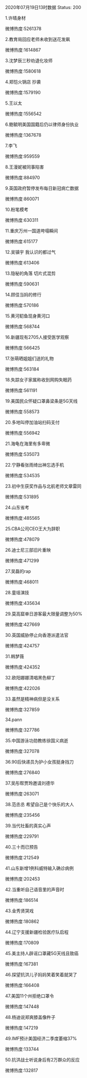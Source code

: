 2020年07月19日13时数据
Status: 200

1.许晴身材

微博热度:5261378

2.教育局回应老师未收到送花发飙

微博热度:1614867

3.沈梦辰三秒劝退化妆师

微博热度:1580618

4.郑恺火锅店 抄袭

微博热度:1579190

5.王以太

微博热度:1556542

6.鲍毓明美国国籍后仍以律师身份执业

微博热度:1367678

7.李飞

微博热度:959559

8.王漫妮被同事陷害

微博热度:884970

9.英国政府暂停发布每日新冠病亡数据

微博热度:860071

10.粉笔模考

微博热度:630311

11.重庆万州一国道垮塌瞬间

微博热度:615177

12.吴镇宇 我认识的都过气

微博热度:613406

13.隐秘的角落 切片式混剪

微博热度:590631

14.顾佳当妈的修行

微博热度:570186

15.黄河鱽鱼现身黄河口

微博热度:568744

16.新疆现有2705人接受医学观察

微博热度:566425

17.张萌晒姐姐们送的礼物

微博热度:563184

18.失踪女子家属称收到网购失眠药

微博热度:561191

19.美国民众怀疑口罩鼻梁条是5G天线

微博热度:558573

20.多地叫停加油站扫码支付

微博热度:556942

21.海龟在海里有多卑微

微博热度:535073

22.宁静看张雨绮出神忘选手机

微博热度:534535

23.初中生获奖作品与北航老师文章雷同

微博热度:531895

24.山东省考

微博热度:485565

25.CBA公司CEO王大为辞职

微博热度:478079

26.迪士尼三部旧片重映

微博热度:471299

27.吴磊的rap

微博热度:468011

28.童瑶演技

微博热度:435634

29.莫高窟单日游客最大限量调整为50%

微博热度:427669

30.英国威胁停止向香港派遣法官

微博热度:424757

31.韩梦薇

微博热度:424352

32.欧阳娜娜清唱黑色柳丁

微博热度:422026

33.虽然是精神病但是没关系

微博热度:327859

34.pann

微博热度:327786

35.中国游泳功勋教练徐国义病逝

微博热度:327078

36.90后快递员为护小女孩挺身挡刀

微博热度:276840

37.吴彤帮贾玲邀请刘德华

微博热度:263071

38.范丞丞 希望自己是个快乐的大人

微博热度:235456

39.当代社畜的真实心声

微博热度:229791

40.三十而已预告

微博热度:212549

41.山东新增1例科威特输入确诊病例

微博热度:202453

42.当重听自己语音里的声音时

微博热度:186514

43.金秀贤哭戏

微博热度:180862

44.辽宁支援新疆检验医疗队启程

微博热度:170809

45.美主持人辟谣口罩藏5G天线且致癌

微博热度:167381

46.探望抗洪儿子妈妈笑着笑着就哭了

微博热度:166408

47.美国11个州拒绝口罩令

微博热度:147448

48.杨迪说郑爽膝盖像杵子

微博热度:147219

49.IMF预计美国经济二季度萎缩37%

微博热度:133744

50.抗洪战士听说身后有2万群众的反应

微博热度:132817

